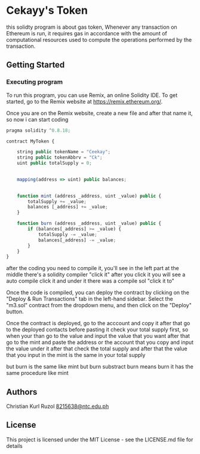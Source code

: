 # Cekayy's Token
this solidty program is about gas token, Whenever any transaction on Ethereum is run, it requires gas in accordance with the amount of computational resources used to compute the operations performed by the transaction.

## Getting Started

### Executing program

To run this program, you can use Remix, an online Solidity IDE. To get started, go to the Remix website at https://remix.ethereum.org/.

Once you are on the Remix website, create a new file and after that name it, so now i can start coding

```javascript
pragma solidity ^0.8.18;

contract MyToken {

    string public tokenName = "Ceekay";
    string public tokenAbbrv = "Ck";
    uint public totalSupply = 0;

    
    mapping(address => uint) public balances;

    
    function mint (address _address, uint _value) public {
        totalSupply += _value;
        balances [_address] += _value;
    }

    function burn (address _address, uint _value) public {
        if (balances[_address] >= _value) {
            totalSupply -= _value;
            balances[_address] -= _value;
        }
    }
}

```

after the coding you need to compile it, you'll see in the left part at the middle there's a solidity compiler "click it" after you click it you will see a auto compile click it and under it there was a compile sol "click it to"

Once the code is compiled, you can deploy the contract by clicking on the "Deploy & Run Transactions" tab in the left-hand sidebar. Select the "m3.sol" contract from the dropdown menu, and then click on the "Deploy" button.

Once the contract is deployed, go to the acccount and copy it after that go to the deployed contacts before pasting it check your total supply first, so when your than go to the value and input the value that you want after that go to the mint and paste the address or the account that you copy and input the value under it after that check the total supply and after that the value that you input in the mint is the same in your total supply 

but burn is the same like mint but burn  substract  burn means burn it has the same procedure like mint 

## Authors

Christian Kurl Ruzol
8215638@ntc.edu.ph

## License

This project is licensed under the MIT License - see the LICENSE.md file for details

